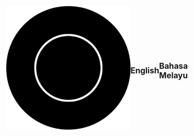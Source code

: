 <a href="images/logo.png" target="_blank">
    <img src="images/logo.png">
<style>
    body {
        display: flex;
        justify-content: center;
        align-items: center;
        height: 100vh;
        margin: 0;
    }

    img {
        max-width: 100%;
        max-height: 100%;
        /* Add other styling if needed */
    }
</style>
</a> 

## English 
## Bahasa Melayu 
